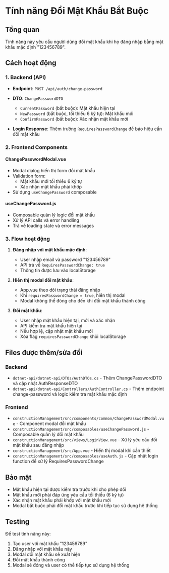 # Tính năng Đổi Mật Khẩu Bắt Buộc

## Tổng quan
Tính năng này yêu cầu người dùng đổi mật khẩu khi họ đăng nhập bằng mật khẩu mặc định "123456789".

## Cách hoạt động

### 1. Backend (API)
- **Endpoint**: `POST /api/auth/change-password`
- **DTO**: `ChangePasswordDTO`
  - `CurrentPassword` (bắt buộc): Mật khẩu hiện tại
  - `NewPassword` (bắt buộc, tối thiểu 6 ký tự): Mật khẩu mới
  - `ConfirmPassword` (bắt buộc): Xác nhận mật khẩu mới

- **Login Response**: Thêm trường `RequiresPasswordChange` để báo hiệu cần đổi mật khẩu

### 2. Frontend Components

#### ChangePasswordModal.vue
- Modal dialog hiển thị form đổi mật khẩu
- Validation form:
  - Mật khẩu mới tối thiểu 6 ký tự
  - Xác nhận mật khẩu phải khớp
- Sử dụng `useChangePassword` composable

#### useChangePassword.js
- Composable quản lý logic đổi mật khẩu
- Xử lý API calls và error handling
- Trả về loading state và error messages

### 3. Flow hoạt động

1. **Đăng nhập với mật khẩu mặc định**:
   - User nhập email và password "123456789"
   - API trả về `RequiresPasswordChange: true`
   - Thông tin được lưu vào localStorage

2. **Hiển thị modal đổi mật khẩu**:
   - App.vue theo dõi trạng thái đăng nhập
   - Khi `requiresPasswordChange = true`, hiển thị modal
   - Modal không thể đóng cho đến khi đổi mật khẩu thành công

3. **Đổi mật khẩu**:
   - User nhập mật khẩu hiện tại, mới và xác nhận
   - API kiểm tra mật khẩu hiện tại
   - Nếu hợp lệ, cập nhật mật khẩu mới
   - Xóa flag `requiresPasswordChange` khỏi localStorage

## Files được thêm/sửa đổi

### Backend
- `dotnet-api/dotnet-api/DTOs/AuthDTOs.cs` - Thêm ChangePasswordDTO và cập nhật AuthResponseDTO
- `dotnet-api/dotnet-api/Controllers/AuthController.cs` - Thêm endpoint change-password và logic kiểm tra mật khẩu mặc định

### Frontend
- `constructionManagement/src/components/common/ChangePasswordModal.vue` - Component modal đổi mật khẩu
- `constructionManagement/src/composables/useChangePassword.js` - Composable quản lý đổi mật khẩu
- `constructionManagement/src/views/LoginView.vue` - Xử lý yêu cầu đổi mật khẩu sau đăng nhập
- `constructionManagement/src/App.vue` - Hiển thị modal khi cần thiết
- `constructionManagement/src/composables/useAuth.js` - Cập nhật login function để xử lý RequiresPasswordChange

## Bảo mật
- Mật khẩu hiện tại được kiểm tra trước khi cho phép đổi
- Mật khẩu mới phải đáp ứng yêu cầu tối thiểu (6 ký tự)
- Xác nhận mật khẩu phải khớp với mật khẩu mới
- Modal bắt buộc phải đổi mật khẩu trước khi tiếp tục sử dụng hệ thống

## Testing
Để test tính năng này:
1. Tạo user với mật khẩu "123456789"
2. Đăng nhập với mật khẩu này
3. Modal đổi mật khẩu sẽ xuất hiện
4. Đổi mật khẩu thành công
5. Modal sẽ đóng và user có thể tiếp tục sử dụng hệ thống
